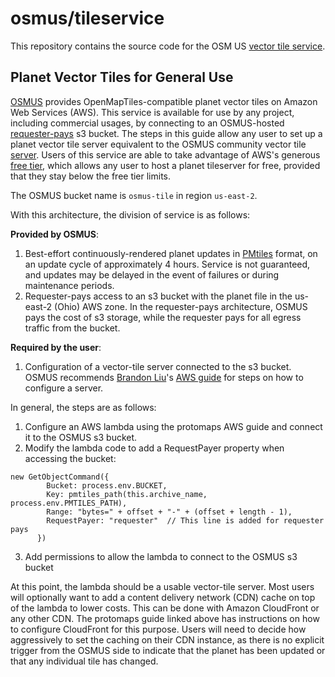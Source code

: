 # osmus/tileservice
This repository contains the source code for the OSM US [vector tile service](https://tile.ourmap.us/).

## Planet Vector Tiles for General Use

[OSMUS](https://openstreetmap.us/) provides OpenMapTiles-compatible planet vector tiles on Amazon Web Services (AWS). This service is available for use by any project, including commercial usages, by connecting to an OSMUS-hosted [requester-pays](https://docs.aws.amazon.com/AmazonS3/latest/userguide/RequesterPaysBuckets.html) s3 bucket. The steps in this guide allow any user to set up a planet vector tile server equivalent to the OSMUS community vector tile [server](https://tile.ourmap.us/). Users of this service are able to take advantage of AWS's generous [free tier](https://aws.amazon.com/free/), which allows any user to host a planet tileserver for free, provided that they stay below the free tier limits.

The OSMUS bucket name is `osmus-tile` in region `us-east-2`.

With this architecture, the division of service is as follows:

**Provided by OSMUS**:
1. Best-effort continuously-rendered planet updates in [PMtiles](https://docs.protomaps.com/pmtiles/) format, on an update cycle of approximately 4 hours. Service is not guaranteed, and updates may be delayed in the event of failures or during maintenance periods.
2. Requester-pays access to an s3 bucket with the planet file in the us-east-2 (Ohio) AWS zone. In the requester-pays architecture, OSMUS pays the cost of s3 storage, while the requester pays for all egress traffic from the bucket.

**Required by the user**:
1. Configuration of a vector-tile server connected to the s3 bucket. OSMUS recommends [Brandon Liu](https://github.com/bdon)'s [AWS guide](https://docs.protomaps.com/deploy/aws) for steps on how to configure a server.

In general, the steps are as follows:
1. Configure an AWS lambda using the protomaps AWS guide and connect it to the OSMUS s3 bucket.
2. Modify the lambda code to add a RequestPayer property when accessing the bucket:
```javascript=
new GetObjectCommand({
        Bucket: process.env.BUCKET,
        Key: pmtiles_path(this.archive_name, process.env.PMTILES_PATH),
        Range: "bytes=" + offset + "-" + (offset + length - 1),
        RequestPayer: "requester"  // This line is added for requester pays
      })
```
3. Add permissions to allow the lambda to connect to the OSMUS s3 bucket

At this point, the lambda should be a usable vector-tile server. Most users will optionally want to add a content delivery network (CDN) cache on top of the lambda to lower costs. This can be done with Amazon CloudFront or any other CDN. The protomaps guide linked above has instructions on how to configure CloudFront for this purpose. Users will need to decide how aggressively to set the caching on their CDN instance, as there is no explicit trigger from the OSMUS side to indicate that the planet has been updated or that any individual tile has changed. 
